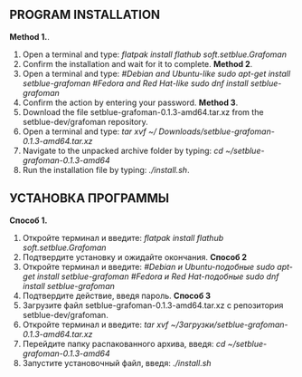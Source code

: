 PROGRAM INSTALLATION
-------------------------
**Method 1.**.
1) Open a terminal and type:
_flatpak install flathub soft.setblue.Grafoman_
2) Confirm the installation and wait for it to complete.
**Method 2**.
1) Open a terminal and type:
   _#Debian and Ubuntu-like
   sudo apt-get install setblue-grafoman
   #Fedora and Red Hat-like
   sudo dnf install setblue-grafoman_
2) Confirm the action by entering your password.
**Method 3**.
1) Download the file setblue-grafoman-0.1.3-amd64.tar.xz from the setblue-dev/grafoman repository.
2) Open a terminal and type:
   _tar xvf ~/ Downloads/setblue-grafoman-0.1.3-amd64.tar.xz_
3) Navigate to the unpacked archive folder by typing:
   _cd ~/setblue-grafoman-0.1.3-amd64_
4) Run the installation file by typing:
   _./install.sh_.


УСТАНОВКА ПРОГРАММЫ
-------------------------
**Способ 1.**
1) Откройте терминал и введите:
_flatpak install flathub soft.setblue.Grafoman_
2) Подтвердите установку и ожидайте окончания.
**Способ 2**
1) Откройте терминал и введите:
   _#Debian и Ubuntu-подобные
   sudo apt-get install setblue-grafoman
   #Fedora и Red Hat-подобные
   sudo dnf install setblue-grafoman_
2) Подтвердите действие, введя пароль.
**Способ 3**
1) Загрузите файл setblue-grafoman-0.1.3-amd64.tar.xz с репозитория setblue-dev/grafoman.
2) Откройте терминал и введите:
   _tar xvf ~/Загрузки/setblue-grafoman-0.1.3-amd64.tar.xz_
3) Перейдите папку распакованного архива, введя:
   _cd ~/setblue-grafoman-0.1.3-amd64_
4) Запустите установочный файл, введя:
   _./install.sh_
